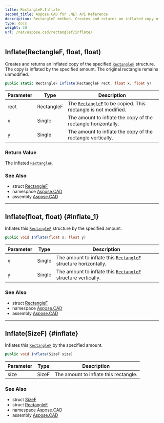 ```yaml
---
title: RectangleF.Inflate
second_title: Aspose.CAD for .NET API Reference
description: RectangleF method. Creates and returns an inflated copy of the specified RectangleF structure. The copy is inflated by the specified amount. The original rectangle remains unmodified
type: docs
weight: 50
url: /net/aspose.cad/rectanglef/inflate/
---
```

## Inflate(RectangleF, float, float)

Creates and returns an inflated copy of the specified [`RectangleF`](../) structure. The copy is inflated by the specified amount. The original rectangle remains unmodified.

```csharp
public static RectangleF Inflate(RectangleF rect, float x, float y)
```

| Parameter | Type | Description |
| --- | --- | --- |
| rect | RectangleF | The [`RectangleF`](../) to be copied. This rectangle is not modified. |
| x | Single | The amount to inflate the copy of the rectangle horizontally. |
| y | Single | The amount to inflate the copy of the rectangle vertically. |

### Return Value

The inflated [`RectangleF`](../).

### See Also

* struct [RectangleF](../)
* namespace [Aspose.CAD](../../../aspose.cad/)
* assembly [Aspose.CAD](../../../)

---

## Inflate(float, float) {#inflate_1}

Inflates this [`RectangleF`](../) structure by the specified amount.

```csharp
public void Inflate(float x, float y)
```

| Parameter | Type | Description |
| --- | --- | --- |
| x | Single | The amount to inflate this [`RectangleF`](../) structure horizontally. |
| y | Single | The amount to inflate this [`RectangleF`](../) structure vertically. |

### See Also

* struct [RectangleF](../)
* namespace [Aspose.CAD](../../../aspose.cad/)
* assembly [Aspose.CAD](../../../)

---

## Inflate(SizeF) {#inflate}

Inflates this [`RectangleF`](../) by the specified amount.

```csharp
public void Inflate(SizeF size)
```

| Parameter | Type | Description |
| --- | --- | --- |
| size | SizeF | The amount to inflate this rectangle. |

### See Also

* struct [SizeF](../../sizef/)
* struct [RectangleF](../)
* namespace [Aspose.CAD](../../../aspose.cad/)
* assembly [Aspose.CAD](../../../)


